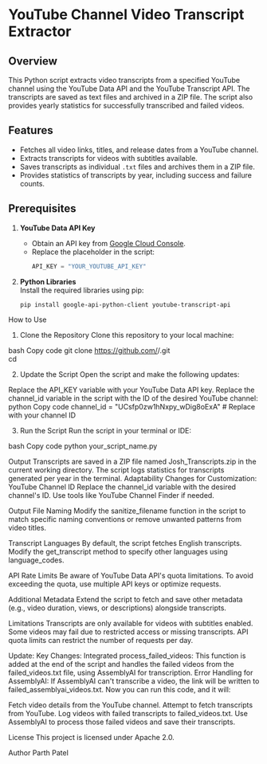 # YouTube Channel Video Transcript Extractor  

## Overview  
This Python script extracts video transcripts from a specified YouTube channel using the YouTube Data API and the YouTube Transcript API. The transcripts are saved as text files and archived in a ZIP file. The script also provides yearly statistics for successfully transcribed and failed videos.  

## Features  
- Fetches all video links, titles, and release dates from a YouTube channel.  
- Extracts transcripts for videos with subtitles available.  
- Saves transcripts as individual `.txt` files and archives them in a ZIP file.  
- Provides statistics of transcripts by year, including success and failure counts.  

## Prerequisites  

1. **YouTube Data API Key**  
   - Obtain an API key from [Google Cloud Console](https://console.cloud.google.com/).  
   - Replace the placeholder in the script:  
     ```python
     API_KEY = "YOUR_YOUTUBE_API_KEY"
     ```

2. **Python Libraries**  
   Install the required libraries using pip:  
   ```bash
   pip install google-api-python-client youtube-transcript-api


How to Use
1. Clone the Repository
Clone this repository to your local machine:

bash
Copy code
git clone https://github.com/<parth31533>/<YT-Project>.git  
cd <YT-Project>

2. Update the Script
Open the script and make the following updates:

Replace the API_KEY variable with your YouTube Data API key.
Replace the channel_id variable in the script with the ID of the desired YouTube channel:
python
Copy code
channel_id = "UCsfp0zw1hNxpy_wDig8oExA"  # Replace with your channel ID

3. Run the Script
Run the script in your terminal or IDE:

bash
Copy code
python your_script_name.py

Output
Transcripts are saved in a ZIP file named Josh_Transcripts.zip in the current working directory.
The script logs statistics for transcripts generated per year in the terminal.
Adaptability
Changes for Customization:
YouTube Channel ID
Replace the channel_id variable with the desired channel's ID.
Use tools like YouTube Channel Finder if needed.

Output File Naming
Modify the sanitize_filename function in the script to match specific naming conventions or remove unwanted patterns from video titles.

Transcript Languages
By default, the script fetches English transcripts. Modify the get_transcript method to specify other languages using language_codes.

API Rate Limits
Be aware of YouTube Data API's quota limitations. To avoid exceeding the quota, use multiple API keys or optimize requests.

Additional Metadata
Extend the script to fetch and save other metadata (e.g., video duration, views, or descriptions) alongside transcripts.

Limitations
Transcripts are only available for videos with subtitles enabled.
Some videos may fail due to restricted access or missing transcripts.
API quota limits can restrict the number of requests per day.

Update: 
Key Changes:
Integrated process_failed_videos: This function is added at the end of the script and handles the failed videos from the failed_videos.txt file, using AssemblyAI for transcription.
Error Handling for AssemblyAI: If AssemblyAI can't transcribe a video, the link will be written to failed_assemblyai_videos.txt.
Now you can run this code, and it will:

Fetch video details from the YouTube channel.
Attempt to fetch transcripts from YouTube.
Log videos with failed transcripts to failed_videos.txt.
Use AssemblyAI to process those failed videos and save their transcripts.

License
This project is licensed under Apache 2.0.

Author
Parth Patel
